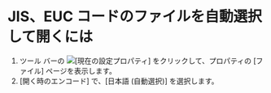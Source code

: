 # JIS、EUC コードのファイルを自動選択して開くには

1. ツール バーの
![[現在の設定プロパティ]](../../images/properties..png)
をクリックして、プロパティの \[ファイル\] ページを表示します。
2. \[開く時のエンコード\] で、\[日本語 (自動選択)\] を選択します。
